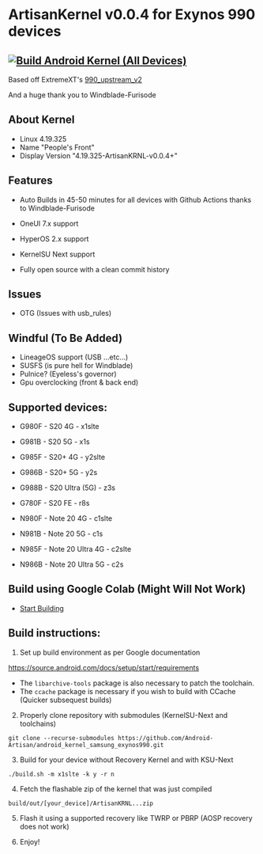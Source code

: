 # ArtisanKernel v0.0.4 for Exynos 990 devices

## [![Build Android Kernel (All Devices)](https://github.com/Android-Artisan/android_kernel_samsung_exynos990/actions/workflows/build_all.yml/badge.svg)](https://github.com/Android-Artisan/android_kernel_samsung_exynos990/actions/workflows/build_all.yml)

Based off ExtremeXT's [990_upstream_v2](https://github.com/ExtremeXT/990_upstream_v2)

And a huge thank you to Windblade-Furisode

## About Kernel
- Linux 4.19.325
- Name "People's Front"
- Display Version "4.19.325-ArtisanKRNL-v0.0.4+"


## Features
- Auto Builds in 45-50 minutes for all devices with Github Actions thanks to Windblade-Furisode
- OneUI 7.x support
- HyperOS 2.x support

- KernelSU Next support
- Fully open source with a clean commit history
## Issues
- OTG (Issues with usb_rules)

## Windful (To Be Added)
- LineageOS support (USB ...etc...)
- SUSFS (is pure hell for Windblade)
- Pulnice? (Eyeless's governor)
- Gpu overclocking (front & back end)

## Supported devices:

- G980F - S20 4G - x1slte

- G981B - S20 5G - x1s

- G985F - S20+ 4G - y2slte

- G986B - S20+ 5G - y2s

- G988B - S20 Ultra (5G) - z3s

- G780F - S20 FE - r8s

- N980F - Note 20 4G - c1slte

- N981B - Note 20 5G - c1s

- N985F - Note 20 Ultra 4G - c2slte

- N986B - Note 20 Ultra 5G - c2s

## Build using Google Colab (Might Will Not Work)

- [Start Building](https://colab.research.google.com/github/Android-Artisan/android_kernel_samsung_exynos990/blob/main/Build_ArtisanKRNL.ipynb)

## Build instructions:

1. Set up build environment as per Google documentation

https://source.android.com/docs/setup/start/requirements

* The `libarchive-tools` package is also necessary to patch the toolchain.
* The `ccache` package is necessary if you wish to build with CCache (Quicker subsequest builds)

2. Properly clone repository with submodules (KernelSU-Next and toolchains)

```git clone --recurse-submodules https://github.com/Android-Artisan/android_kernel_samsung_exynos990.git```

3. Build for your device without Recovery Kernel and with KSU-Next

```./build.sh -m x1slte -k y -r n```

4. Fetch the flashable zip of the kernel that was just compiled

```build/out/[your_device]/ArtisanKRNL...zip```

5. Flash it using a supported recovery like TWRP or PBRP (AOSP recovery does not work)

6. Enjoy!

